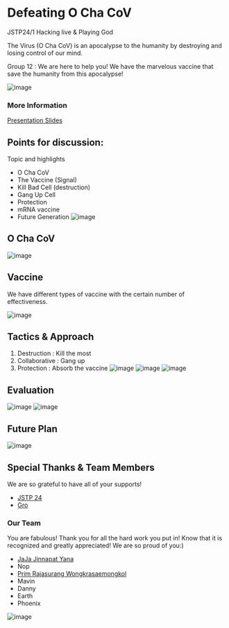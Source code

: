 # Defeating O Cha CoV 
JSTP24/1 Hacking live & Playing God

The Virus (O Cha CoV) is an apocalypse to the humanity by destroying and losing control of our mind.

Group 12 : We are here to help you! We have the marvelous vaccine that save the humanity from this apocalypse!

![image](https://user-images.githubusercontent.com/65888725/127622142-381dbf60-c314-4ea7-8313-92d7b8a94035.png)
### More Information
[Presentation Slides](https://www.canva.com/design/DAElfA4xDVA/7pTaN5i85-lV4FQm1lAF2w/view?utm_content=DAElfA4xDVA&utm_campaign=designshare&utm_medium=link&utm_source=publishsharelink)
## Points for discussion:

Topic and highlights

- O Cha CoV
- The Vaccine (Signal)
- Kill Bad Cell (destruction)
- Gang Up Cell 
- Protection 
- mRNA vaccine
- Future Generation 
![image](https://user-images.githubusercontent.com/65888725/127636046-521515d9-9341-4474-a15c-c95bb7d82d09.png)

## O Cha CoV

![image](https://user-images.githubusercontent.com/65888725/127636672-1735d8e4-ff84-4e63-b422-484f7902ccda.png)
## Vaccine

We have different types of vaccine with the certain number of effectiveness.

![image](https://user-images.githubusercontent.com/65888725/127637074-4c182ea8-48a0-4269-810c-e79c5d9a6558.png)

## Tactics & Approach
1. Destruction : Kill the most
2. Collaborative : Gang up 
3. Protection : Absorb the vaccine
![image](https://user-images.githubusercontent.com/65888725/127638513-2410e645-c564-4bb2-8ce9-702d49640318.png)
![image](https://user-images.githubusercontent.com/65888725/127638543-4e02ad10-73a8-4092-a92b-5d4ef75d0d8e.png)
![image](https://user-images.githubusercontent.com/65888725/127638577-605ba18d-f647-424c-aec6-6a41f8c26415.png)

## Evaluation
![image](https://user-images.githubusercontent.com/65888725/127638636-28ece1b3-7144-483d-a8de-d226a5e3436f.png)
![image](https://user-images.githubusercontent.com/65888725/127638661-9740727d-71b3-4932-b87f-0491f83a7ff4.png)

## Future Plan
![image](https://user-images.githubusercontent.com/65888725/127638710-fbc709ba-6190-4edc-b9e4-4ee3a671ed30.png)
## Special Thanks & Team Members
We are so grateful to have all of your supports!
- [JSTP 24](https://www.nstda.or.th/jstp/)
- [Gro](https://depts.washington.edu/soslab/gro/)

### Our Team
You are fabulous! Thank you for all the hard work you put in! Know that it is recognized and greatly appreciated! We are so proud of you:)
- [JaJa Jinnapat Yana](https://github.com/Jinnapat)
- Nop
- [Prim Rajasurang Wongkrasaemongkol](https://github.com/Prim9000)
- Mavin
- Danny
- Earth
- Phoenix

![image](https://user-images.githubusercontent.com/65888725/127638372-a755ab99-9285-4898-bfa9-2371212879e3.png)




